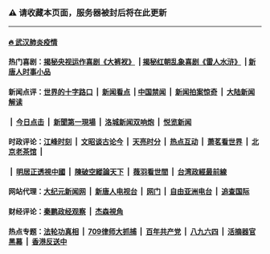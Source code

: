 ### ⚠️ 请收藏本页面，服务器被封后将在此更新

---

#### [🔥 武汉肺炎疫情](http://64.227.62.156:10000/videos/corona/)

#### 热门喜剧：[揭秘央视运作喜剧《大裤衩》](http://64.227.62.156:10000/videos/res/big-shorts/) &nbsp;|&nbsp;[揭秘红朝乱象喜剧《雷人水浒》](http://64.227.62.156:10000/videos/res/OutlawsOfMarsh/) &nbsp;|&nbsp;[新唐人时事小品](http://64.227.62.156:10000/videos/res/comedy/)

#### 新闻点评：[世界的十字路口](http://64.227.62.156/tanghao/) &nbsp;|&nbsp; [新闻看点](http://64.227.62.156/news-insight/) &nbsp;|&nbsp;[中国禁闻](http://64.227.62.156/ntdtv-news/) &nbsp;|&nbsp; [新闻拍案惊奇](http://64.227.62.156/dayu/) &nbsp;|&nbsp; [大陆新闻解读](http://64.227.62.156/ntdtv-comedy/)
####   &nbsp;|&nbsp;  [今日点击](http://64.227.62.156/news-click/)  &nbsp;|&nbsp; [新聞第一現場](http://64.227.62.156/primary-scene/) &nbsp;|&nbsp; [洛城新闻双响炮](http://64.227.62.156/la-news/) &nbsp;|&nbsp; [悦览新闻](http://64.227.62.156/dingyue/)

#### 时政评论：[江峰时刻](http://64.227.62.156/today-in-history/) &nbsp;|&nbsp; [文昭谈古论今](http://64.227.62.156/wenzhao/) &nbsp;|&nbsp; [天亮时分](http://64.227.62.156/tianliang/) &nbsp;|&nbsp; [热点互动](http://64.227.62.156/ntdtv-rdhd/) &nbsp;|&nbsp; [萧茗看世界](http://64.227.62.156/simonegao/) &nbsp;|&nbsp; [北京老茶馆](http://64.227.62.156/teahouse/)  &nbsp;|&nbsp;  
####   &nbsp;|&nbsp;  [明居正透視中國](http://64.227.62.156/decoding-china/)  &nbsp;|&nbsp; [陳破空縱論天下](http://64.227.62.156/pokong/)  &nbsp;|&nbsp; [薇羽看世間](http://64.227.62.156/weiyu/)  &nbsp;|&nbsp; [台湾政經最前線](http://64.227.62.156/taiwan/)   

#### 网站代理：[大纪元新闻网](http://64.227.62.156:10080/gb/) &nbsp;|&nbsp; [新唐人电视台](http://64.227.62.156:8808/gb/) &nbsp;|&nbsp; [网门](http://64.227.62.156:11000/) &nbsp;|&nbsp; [自由亚洲电台](http://64.227.62.156:9800/mandarin/) &nbsp;|&nbsp; [追查国际](http://64.227.62.156:10010/)

#### 财经评论：[秦鹏政经观察](http://64.227.62.156/qinpeng/) &nbsp;|&nbsp; [杰森視角 ](http://64.227.62.156/jason/)

#### 热点专题：[法轮功真相](http://64.227.62.156:10000/videos/truth.html) &nbsp;|&nbsp; [709律师大抓捕](http://64.227.62.156:10000/videos/709/) &nbsp;|&nbsp; [百年共产党](http://64.227.62.156:10000/videos/ccp.html) &nbsp;|&nbsp; [八九六四](http://64.227.62.156:10000/videos/88/)  &nbsp;|&nbsp; [活摘器官黑幕](http://64.227.62.156:10000/videos/res/Organs/)  &nbsp;|&nbsp; [香港反送中](http://64.227.62.156:10000/videos/res/hk/) 

<img src='http://gfw-breaker.win/link5.md' width='0px' height='0px'/>
